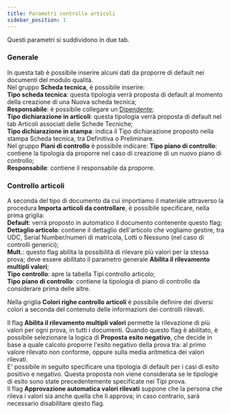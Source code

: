 ```yaml
---
title: Parametri controllo articoli
sidebar_position: 1
---
```


Questi parametri si suddividono in due tab.

### Generale       

In questa tab è possibile inserire alcuni dati da proporre di default nei documenti del modulo qualità.   
Nel gruppo **Scheda tecnica**, è possibile inserire:            
**Tipo scheda tecnica**: questa tipologia verrà proposta di default al momento della creazione di una Nuova scheda tecnica;        
**Responsabile**: è possibile collegare un [Dipendente](/docs/project-management/registers/employee/search-employee);     
**Tipo dichiarazione in articoli**: questa tipologia verrà proposta di default nel tab Articoli associati delle Schede Tecniche;    
**Tipo dichiarazione in stampa**: indica il Tipo dichiarazione proposto nella stampa Scheda tecnica, tra Definitiva o Preliminare.             
Nel gruppo **Piani di controllo** è possibile indicare:
**Tipo piano di controllo**: contiene la tipologia da proporre nel caso di creazione di un nuovo piano di controllo;          
**Responsabile**: contiene il responsabile da proporre.


### Controllo articoli

A seconda del tipo di documento da cui importiamo il materiale attraverso la procedura **Importa articoli da controllare**, è possibile specificare, nella prima griglia:        
**Default**: verrà proposto in automatico il documento contenente questo flag;         
**Dettaglio articolo**: contiene il dettaglio dell'articolo che vogliamo gestire, tra UDC, Serial Number/numeri di matricola, Lotti o Nessuno (nel caso di controlli generici);        
**Mult.**: questo flag abilita la possibilità di rilevare più valori per la stessa prova; deve essere abilitato il parametro generale **Abilita il rilevamento multipli valori**;                     
**Tipo controllo**: apre la tabella Tipi controllo articolo;       
**Tipo piano di controllo**: contiene la tipologia di piano di controllo da considerare prima delle altre.       

Nella griglia **Colori righe controllo articoli** è possibile definire dei diversi colori a seconda del contenuto delle informazioni dei controlli rilevati.       

Il flag **Abilita il rilevamento multipli valori** permette la rilevazione di più valori per ogni prova, in tutti i documenti. Quando questo flag è abilitato, è possibile selezionare la logica di **Proposta esito negativo**, che decide in base a quale calcolo proporre l'esito negativo della prova tra: al primo valore rilevato non conforme, oppure sulla media aritmetica dei valori rilevati.    
E' possibile in seguito specificare una tipologia di default per i casi di esito positivo e negativo. Questa proposta non viene considerata se le tipologie di esito sono state precedentemente specificate nei Tipi prova.                                  
Il flag **Approvazione automatica valori rilevati** suppone che la persona che rileva i valori sia anche quella che li approva; in caso contrario, sarà necessario disabilitare qiesto flag.


